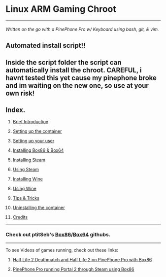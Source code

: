

# Linux ARM Gaming Chroot

-------------------------

###### Written on the go with a PinePhone Pro w/ Keyboard using bash, git, & vim.
## Automated install script!!
Inside the script folder the script can automatically install the chroot.
CAREFUL, i havnt tested this yet cause my pinephone broke and im waiting on the new one, so use at your own risk!
-------

## Index.

1. [Brief Introduction](Docs/introduction.md)

2. [Setting up the container](Docs/create-chroot.md)

3. [Setting up your user](Docs/create-user.md)

4. [Installing Box86 & Box64](Docs/install-box86_64.md)

5. [Installing Steam](Docs/install-steam.md)

6. [Using Steam](Docs/using-steam.md)

7. [Installing Wine](Docs/install-wine.md)

8. [Using Wine](Docs/using-wine.md)

9. [Tips & Tricks](Docs/tips.md)

10. [Uninstalling the container](Docs/delete-chroot.md)

11. [Credits](Docs/credits.md)

----------------------------------------------------

### Check out ptitSeb's [Box86](https://github.com/ptitSeb/box86)/[Box64](https://github.com/ptitSeb/box64) githubs.

-------------------------------------------------------

To see Videos of games running, check out these links:

1. [Half Life 2 Deathmatch and Half Life 2 on PinePhone Pro with Box86](https://www.youtube.com/watch?v=lAfEB0B14fw)

2. [PinePhone Pro running Portal 2 through Steam using Box86](https://www.youtube.com/watch?v=yPr0Aw3xZrA)



